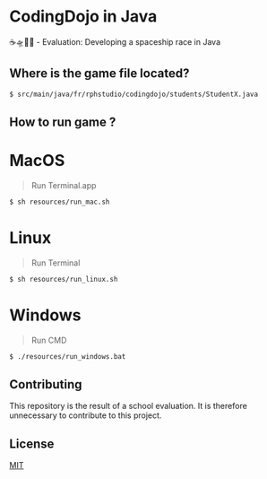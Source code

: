 # CodingDojo in Java

☕️🛸🏊‍♂️ - Evaluation: Developing a spaceship race in Java

## Where is the game file located?

```bash
$ src/main/java/fr/rphstudio/codingdojo/students/StudentX.java
```

## How to run game ?
# MacOS

> Run Terminal.app
```sh
$ sh resources/run_mac.sh
```

# Linux

> Run Terminal
```sh
$ sh resources/run_linux.sh
```

# Windows

> Run CMD
```bash
$ ./resources/run_windows.bat
```

## Contributing
This repository is the result of a school evaluation. It is therefore unnecessary to contribute to this project.

## License
[MIT](https://choosealicense.com/licenses/mit/)

